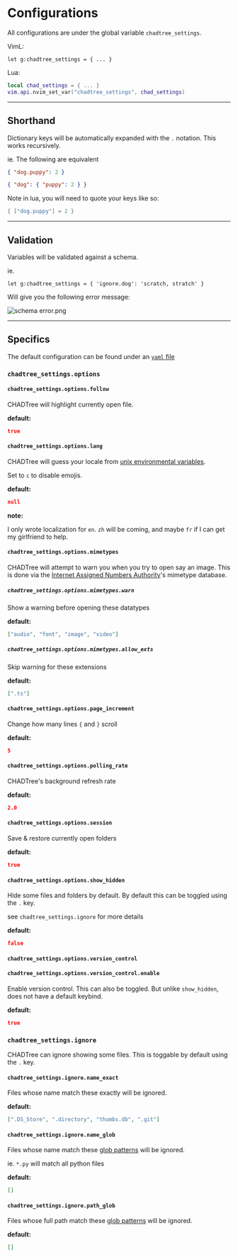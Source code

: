 # Configurations

All configurations are under the global variable `chadtree_settings`.

VimL:

```vim
let g:chadtree_settings = { ... }
```

Lua:

```lua
local chad_settings = { ... }
vim.api.nvim_set_var("chadtree_settings", chad_settings)
```

---

## Shorthand

Dictionary keys will be automatically expanded with the `.` notation. This works recursively.

ie. The following are equivalent

```json
{ "dog.puppy": 2 }
```

```json
{ "dog": { "puppy": 2 } }
```

Note in lua, you will need to quote your keys like so:

```lua
{ ["dog.puppy"] = 2 }
```

---

## Validation

Variables will be validated against a schema.

ie.

```vim
let g:chadtree_settings = { 'ignore.dog': 'scratch, stratch' }
```

Will give you the following error message:

![schema error.png](https://raw.githubusercontent.com/ms-jpq/chadtree/chad/preview/schema_error.png)

---

## Specifics

The default configuration can be found under an [`yaml` file](https://github.com/ms-jpq/chadtree/blob/chad/config/defaults.yml)

### `chadtree_settings.options`

#### `chadtree_settings.options.follow`

CHADTree will highlight currently open file.

**default:**

```json
true
```

#### `chadtree_settings.options.lang`

CHADTree will guess your locale from [unix environmental variables](https://pubs.opengroup.org/onlinepubs/7908799/xbd/envvar.html).

Set to `c` to disable emojis.

**default:**

```json
null
```

**note:**

I only wrote localization for `en`. `zh` will be coming, and maybe `fr` if I can get my girlfriend to help.

#### `chadtree_settings.options.mimetypes`

CHADTree will attempt to warn you when you try to open say an image. This is done via the [Internet Assigned Numbers Authority](https://www.iana.org/assignments/media-types/media-types.xhtml)'s mimetype database.

##### `chadtree_settings.options.mimetypes.warn`

Show a warning before opening these datatypes

**default:**

```json
["audio", "font", "image", "video"]
```

##### `chadtree_settings.options.mimetypes.allow_exts`

Skip warning for these extensions

**default:**

```json
[".ts"]
```

#### `chadtree_settings.options.page_increment`

Change how many lines `{` and `}` scroll

**default:**

```json
5
```

#### `chadtree_settings.options.polling_rate`

CHADTree's background refresh rate

**default:**

```json
2.0
```

#### `chadtree_settings.options.session`

Save & restore currently open folders

**default:**

```json
true
```

#### `chadtree_settings.options.show_hidden`

Hide some files and folders by default. By default this can be toggled using the `.` key.

see `chadtree_settings.ignore` for more details

**default:**

```json
false
```

#### `chadtree_settings.options.version_control`

#### `chadtree_settings.options.version_control.enable`

Enable version control. This can also be toggled. But unlike `show_hidden`, does not have a default keybind.

**default:**

```json
true
```

### `chadtree_settings.ignore`

CHADTree can ignore showing some files. This is toggable by default using the `.` key.

#### `chadtree_settings.ignore.name_exact`

Files whose name match these exactly will be ignored.

**default:**

```json
[".DS_Store", ".directory", "thumbs.db", ".git"]
```

#### `chadtree_settings.ignore.name_glob`

Files whose name match these [glob patterns](https://en.wikipedia.org/wiki/Glob_%28programming%29) will be ignored.

ie. `*.py` will match all python files

**default:**

```json
[]
```

#### `chadtree_settings.ignore.path_glob`

Files whose full path match these [glob patterns](https://en.wikipedia.org/wiki/Glob_%28programming%29) will be ignored.

**default:**

```json
[]
```
